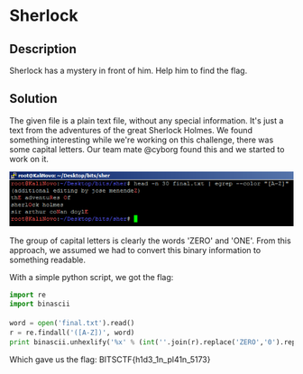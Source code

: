 # Sherlock

## Description

Sherlock has a mystery in front of him. Help him to find the flag.

## Solution

The given file is a plain text file, without any special information. It's just a text from the adventures of the great Sherlock Holmes.
We found something interesting while we're working on this challenge, there was some capital letters.
Our team mate @cyborg found this and we started to work on it.

![1](1.png)

The group of capital letters is clearly the words 'ZERO' and 'ONE'.
From this approach, we assumed we had to convert this binary information to something readable.

With a simple python script, we got the flag:

```python
import re
import binascii

word = open('final.txt').read()
r = re.findall('([A-Z])', word)
print binascii.unhexlify('%x' % (int(''.join(r).replace('ZERO','0').replace('ONE','1'),2)))
```

Which gave us the flag: BITSCTF{h1d3_1n_pl41n_5173}